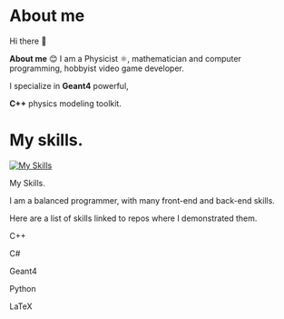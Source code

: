 # About me 

Hi there 👋

**About me** 😊
I am a Physicist ⚛️, mathematician and computer programming, hobbyist video game developer.

I specialize in **Geant4** powerful, 

**C++** physics modeling toolkit. 

# My skills. 
[![My Skills](https://skillicons.dev/icons?i=cpp,rust,py,ts,js,cs,godot,docker)](https://skillicons.dev)

My Skills. 

I am a balanced programmer, with many front-end and back-end skills. 

Here are a list of skills linked to repos where I demonstrated them.

C++ 

C#

Geant4

Python

LaTeX
